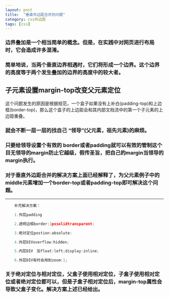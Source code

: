 ```yaml
---
layout: post
title:  "垂直外边距合并的问题"
category: css外边距
tags: [css]
---
```

###	边界叠加是一个相当简单的概念。但是，在实践中对网页进行布局时，它会造成许多混淆。
###	简单地说，当两个垂直边界相遇时，它们将形成一个边界。这个边界的高度等于两个发生叠加的边界的高度中的较大者。
##	子元素设置margin-top改变父元素定位
这个问题发生的原因是根据规范，一个盒子如果没有上补白(padding-top)和上边框(border-top)，那么这个盒子的上边距会和其内部文档流中的第一个子元素的上边距重叠。
 
###	就会不断一层一层的找自己 “领导”(父元素，祖先元素)的麻烦。
###	只要给领导设置个有效的 border或者padding就可以有效的管制这个目无领导的margin防止它越级，假传圣旨，把自己的margin当领导的margin执行。
###	对于垂直外边距合并的解决方案上面已经解释了，为父元素例子中的middle元素增加一个border-top或者padding-top即可解决这个问题。
- - -
```javascript
	补充解决方案：

	1.外层padding

	2.透明边框border:1pxsolidtransparent;

	3.绝对定位postion:absolute:

	4.外层DIVoverflow:hidden;

	5.内层DIV　加float:left;display:inline;

	6.外层DIV有时会用到zoom:1;

```
###	关于绝对定位与相对定位，父盒子使用相对定位，子盒子使用相对定位或者绝对定位都可以，但是子盒子相对定位后，margin-top属性会导致父盒子变化。解决方案上述已经给出。


